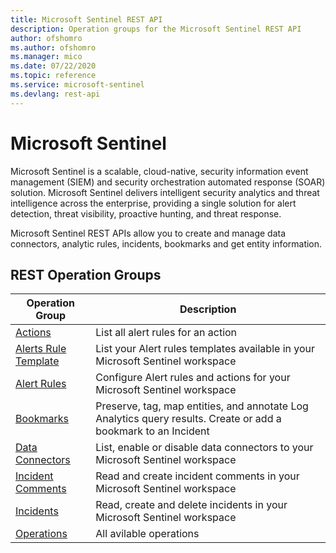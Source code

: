 ```yaml
---
title: Microsoft Sentinel REST API
description: Operation groups for the Microsoft Sentinel REST API
author: ofshomro
ms.author: ofshomro
ms.manager: mico
ms.date: 07/22/2020
ms.topic: reference
ms.service: microsoft-sentinel
ms.devlang: rest-api
---
```


# Microsoft Sentinel
Microsoft Sentinel is a scalable, cloud-native, security information event management (SIEM) and security orchestration automated response (SOAR) solution. Microsoft Sentinel delivers intelligent security analytics and threat intelligence across the enterprise, providing a single solution for alert detection, threat visibility, proactive hunting, and threat response.

Microsoft Sentinel REST APIs allow you to create and manage data connectors, analytic rules, incidents, bookmarks and get entity information.

## REST Operation Groups

| Operation Group | Description |
| --- | --- |
| [Actions](/rest/api/securityinsights/stable/actions) | List all alert rules for an action |
| [Alerts Rule Template](/rest/api/securityinsights/stable/alert-rule-templates) | List your Alert rules templates available in your Microsoft Sentinel workspace  |
| [Alert Rules](/rest/api/securityinsights/stable/alert-rules) | Configure Alert rules and actions for your Microsoft Sentinel workspace |
| [Bookmarks](/rest/api/securityinsights/stable/bookmarks) | Preserve, tag, map entities, and annotate Log Analytics query results. Create or add a bookmark to an Incident |
| [Data Connectors](/rest/api/securityinsights/stable/data-connectors) | List, enable or disable data connectors to your Microsoft Sentinel workspace|
| [Incident Comments](/rest/api/securityinsights/stable/incident-comments) | Read and create incident comments in your Microsoft Sentinel workspace |
| [Incidents](/rest/api/securityinsights/stable/incidents) | Read, create and delete incidents in your Microsoft Sentinel workspace |
| [Operations](/rest/api/securityinsights/stable/operations) | All avilable operations

